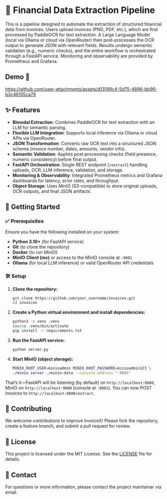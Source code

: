 # 🧾 Financial Data Extraction Pipeline

This is a pipeline designed to automate the extraction of structured financial data from invoices. Users upload invoices (PNG, PDF, etc.), which are first processed by PaddleOCR for text extraction. A Large Language Model (local via Ollama or cloud via OpenRouter) then post-processes the OCR output to generate JSON with relevant fields. Results undergo semantic validation (e.g., numeric checks), and the entire workflow is orchestrated through a FastAPI service. Monitoring and observability are provided by Prometheus and Grafana.

## Demo 🎥

https://github.com/user-attachments/assets/d13199c4-5d75-4896-bb96-b3c46105ca79

## ✨ Features

- **Bimodal Extraction**: Combines PaddleOCR for text extraction with an LLM for semantic parsing.
- **Flexible LLM Integration**: Supports local inference via Ollama or cloud APIs via OpenRouter.
- **JSON Transformation**: Converts raw OCR text into a structured JSON schema (invoice number, dates, amounts, vendor info).
- **Semantic Validation**: Applies post‐processing checks (field presence, numeric consistency) before final output.
- **FastAPI Orchestration**: Single REST endpoint (`/extract`) handling uploads, OCR, LLM inference, validation, and storage.
- **Monitoring & Observability**: Integrated Prometheus metrics and Grafana dashboards for latency, error rates, and throughput.
- **Object Storage**: Uses MinIO (S3-compatible) to store original uploads, OCR outputs, and final JSON artifacts.

## 🚀 Getting Started

### ✅ Prerequisites

Ensure you have the following installed on your system:

- **Python 3.10+** (for FastAPI service)
- **Git** (to clone the repository)
- **Docker** (to run MinIO)
- **MinIO Client (mc)** or access to the MinIO console at `:9001`
- **Ollama** (for local LLM inference) _or_ valid OpenRouter API credentials

### 🛠 Setup

1. **Clone the repository:**
    ```sh
    git clone https://github.com/your_username/invoicex.git
    cd invoicex
    ```

2. **Create a Python virtual environment and install dependencies:**
    ```sh
    python3 -m venv .venv
    source .venv/bin/activate
    pip install -r requirements.txt
    ```

3. **Run the FastAPI service:**
    ```sh
    python server.py
    ```

4. **Start MinIO (object storage):**
    ```sh
    MINIO_ROOT_USER=minioadmin MINIO_ROOT_PASSWORD=minioadmin123 \
    ./minio server ./minio-data --console-address ":9001"
    ```

That’s it—FastAPI will be listening (by default) on `http://localhost:8000`, MinIO on `http://localhost:9000` (console at `:9001`). You can now POST invoices to `http://localhost:8000/extract`.

## 🤝 Contributing

We welcome contributions to improve InvoiceX! Please fork the repository, create a feature branch, and submit a pull request for review.

## 📜 License

This project is licensed under the MIT License. See the [LICENSE](LICENSE) file for details.

## 📧 Contact

For questions or more information, please contact the project maintainer via email.

